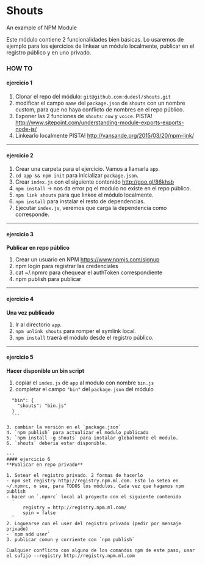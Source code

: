 Shouts
=======
An example of NPM Module

Este módulo contiene 2 funcionalidades bien básicas. Lo usaremos de ejemplo para los ejercicios de linkear un módulo localmente, publicar en el registro público y en uno privado.

### HOW TO

#### ejercicio 1
1. Clonar el repo del módulo: `git@github.com:dudesl/shouts.git`
2. modificar el campo `name` del `package.json` de `shouts` con un nombre custom, para que no haya conflicto de nombres en el repo público.
3. Exponer las 2 funciones de `shouts`: `cow` y `voice`. PISTA! http://www.sitepoint.com/understanding-module-exports-exports-node-js/
4. Linkearlo localmente PISTA! http://vansande.org/2015/03/20/npm-link/

---
#### ejercicio 2
1. Crear una carpeta para el ejercício. Vamos a llamarla `app`.
2. `cd app && npm init` para inicializar `package.json`.
3. Crear `index.js` con el siguiente contenido http://goo.gl/86khsb
3. `npm install` -> nos da error pq el modulo no existe en el repo público.
4. `npm link shouts` para que linkee el módulo localmente.
5. `npm install` para instalar el resto de dependencias.
6. Ejecutar `index.js`, veremos que carga la dependencia como corresponde.

---
#### ejercicio 3
**Publicar en repo público** 

 1. Crear un usuario en NPM https://www.npmjs.com/signup 
 2. npm login para registrar las credenciales
 3. cat ~/.npmrc para chequear el authToken correspondiente
 4. npm publish para publicar

---
#### ejercicio 4
**Una vez publicado**

 1. Ir al directorio `app`. 
 2. `npm unlink shouts` para romper el symlink local. 
 3. `npm install` traerá el módulo desde el registro público.

---
#### ejercicio 5
**Hacer disponible un bin script**

 1. copiar el `index.js` de `app` al modulo con nombre `bin.js`
 2. completar el campo `"bin"` del `package.json` del módulo   
  ```
    "bin": {
      "shouts": "bin.js"
    }
    ```

 3. cambiar la versión en el `package.json`
 4. `npm publish` para actualizar el modulo publicado
 5. `npm install -g shouts` para instalar globalmente el modulo.
 6. `shouts` deberia estar disponible.

---
#### ejercicio 6
**Publicar en repo privado**

1. Setear el registro privado. 2 formas de hacerlo
  - npm set registry http://registry.npm.ml.com. Esto lo setea en ~/.npmrc, o sea, para TODOS los módulos. Cada vez que hagamos npm publish
  - hacer un `.npmrc` local al proyecto con el siguiente contenido
    `
	    registry = http://registry.npm.ml.com/
	    spin = false
    `
2. Loguearse con el user del registro privado (pedir por mensaje privado)
  - `npm add user`
3. publicar comun y corriente con `npm publish`

Cualquier conflicto con alguno de los comandos npm de este paso, usar el sufijo --registry http://registry.npm.ml.com

